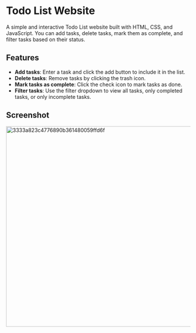 # Todo List Website

A simple and interactive Todo List website built with HTML, CSS, and JavaScript. You can add tasks, delete tasks, mark them as complete, and filter tasks based on their status.

## Features

- **Add tasks**: Enter a task and click the add button to include it in the list.
- **Delete tasks**: Remove tasks by clicking the trash icon.
- **Mark tasks as complete**: Click the check icon to mark tasks as done.
- **Filter tasks**: Use the filter dropdown to view all tasks, only completed tasks, or only incomplete tasks.

## Screenshot 
<img width="548" alt="3333a823c4776890b361480059ffd6f" src="https://github.com/user-attachments/assets/6fa4ad2b-4c1a-491b-a13b-177d859a6d4a">

